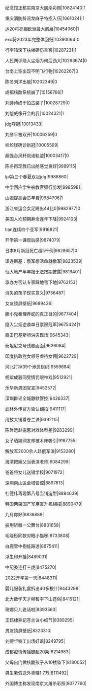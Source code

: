 纪念馆正核实南京大屠杀彩照|10824140|1

重庆消防辟谣龙麻子特招入伍|10610241|1

运20将亮相欧洲最大航展|10454060|1

exo将2023年完整体回归|10390064|0

行李箱滚下扶梯砸伤乘客|10287231|1

人民网评隐入尘烟为何后劲大|10263674|0

台南上空出现不明飞行物|10262267|0

陈冬刘洋出舱|10202349|0

成都核酸系统崩了|10156786|1

刘诗诗终于拍古装了|10028729|0

刘恺威像开会的我|10024321|1

jdg夺冠|10013433|

刘彦平被双开|10006259|0

桂纶镁确诊新冠|10005599|

超强台风轩岚诺轨迹|10003417|0

陈冬再现我已出舱感觉良好|9989115|

lpl第三个春夏双冠jdg|9988860|

中学回应学生被教官强行剪发|9985981|

山姆提高会员年费|9984706|1

浙江省运会女足踢出44比0|9982977|0

美国人均预期寿命连年下降|9924103|

tian连续四个亚军|9916821|

开学第一课观后感|9874079|

日本8月新冠死亡超5千例|9828657|0

泽连斯基：俄军想活命就撤军|9823539|

恒大地产半年报无法按期披露|9819401|

承办方否认专家踩地毯下地|9762153|

消失的孩子现实意义|9756487|

女友锁屏壁纸|9689436|

胆小鬼秦理养蛇的真正目的|9677404|

隐入尘烟逆袭单日票房冠军|9675424|1

直击巴基斯坦洪灾现场|9645343|

泰坦尼克号残骸画面|9636084|

印度执政党女领导虐待女佣|9622729|

河北打掉39个涉恶组织|9559684|

杨紫成毅同受情罚眼神戏|9512921|

乐华新男团官宣|9452572|

深圳辟谣全城静默管控|9426337|

武林外传官方否认翻拍|9411117|

用放大镜看苍兰诀|9392115|

陈哲远赵露思对戏体型差|9283299|

女子晒娃网友却被木床吸引|9167755|

解放军2000余人赴俄军演|9153280|

海清把姨父当表演老师|9084299|

爸爸将女儿送错学校|9071972|

深圳南山区全域管控|8897813|

杜德伟再现第八号当铺造型|8894639|

韩国两架国产军用直升机相撞|8890479|

九月你好|8836888|

披荆斩棘一公舞台|8831658|

毛晓彤同款对眼小猫咪|8733808|

白鹿雪中抱娃路透|8675411|

浮生印开播|8489031|

中纪委连打三虎|8475270|

2022开学第一天|8448311|

婴儿服装礼盒拆出40多根针|8443298|

北大数学天才柳智宇下山还俗|8415121|

玲娜贝儿说话啦|8393563|

王鹤棣熟记苍兰诀小细节|8389295|

男友锁屏壁纸|8323310|

刘德华特工出场好飒|8249795|

成都疫情传播链超20条|8214983|

父母出门做核酸孩子从10楼坠下|8180052|

男生暑假送外卖赚1.7万|8111492|

外国博主称发现南京大屠杀彩照|8077760|


